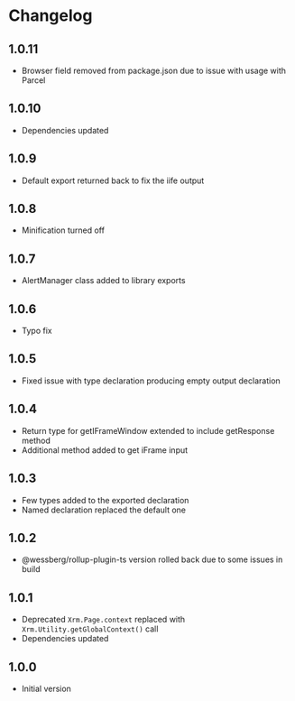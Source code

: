 # Changelog

## 1.0.11
- Browser field removed from package.json due to issue with usage with Parcel

## 1.0.10
- Dependencies updated

## 1.0.9
- Default export returned back to fix the iife output

## 1.0.8
- Minification turned off

## 1.0.7
- AlertManager class added to library exports

## 1.0.6
- Typo fix

## 1.0.5
- Fixed issue with type declaration producing empty output declaration

## 1.0.4
- Return type for getIFrameWindow extended to include getResponse method
- Additional method added to get iFrame input

## 1.0.3
- Few types added to the exported declaration
- Named declaration replaced the default one

## 1.0.2
- @wessberg/rollup-plugin-ts version rolled back due to some issues in build

## 1.0.1
- Deprecated `Xrm.Page.context` replaced with `Xrm.Utility.getGlobalContext()` call
- Dependencies updated

## 1.0.0
- Initial version
